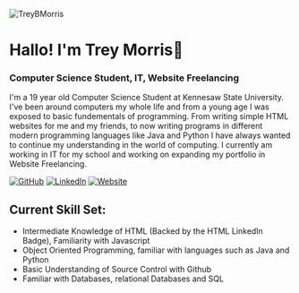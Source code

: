 <!--
**TreyBMorris/TreyBMorris** is a ✨ _special_ ✨ repository because its `README.md` (this file) appears on your GitHub profile.
-->
![TreyBMorris](https://api.lorem.space/image/pizza?w=2000&h=700)

# Hallo! I'm **Trey Morris**👋
### Computer Science Student, IT, Website Freelancing

I'm a 19 year old Computer Science Student at Kennesaw State University. I've been around computers my whole life and from a young age I was exposed to basic fundementals of programming. From writing simple HTML websites for me and my friends, to now writing programs in different modern programming languages like Java and Python I have always wanted to continue my understanding in the world of computing. I currently am working in IT for my school and working on expanding my portfolio in Website Freelancing. 

[![GitHub](https://img.shields.io/badge/GitHub-TreyBMorris-black)](https://github.com/TreyBMorris)
[![LinkedIn](https://img.shields.io/badge/LinkedIn-treybmorris-blue)](https://www.linkedin.com/in/treybmorris/)
[![Website](https://img.shields.io/badge/Website-treymorris.me-yellow)](http://treymorris.me/)


## Current Skill Set:
- Intermediate Knowledge of HTML (Backed by the HTML LinkedIn Badge), Familiarity with Javascript
- Object Oriented Programming, familiar with languages such as Java and Python
- Basic Understanding of Source Control with Github
- Familiar with Databases, relational Databases and SQL
